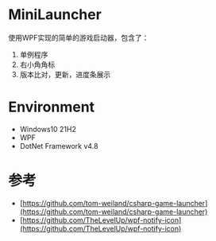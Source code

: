 # MiniLauncher
使用WPF实现的简单的游戏启动器，包含了：
1. 单例程序
2. 右小角角标
3. 版本比对，更新，进度条展示

# Environment
- Windows10 21H2
- WPF
- DotNet Framework v4.8

# 参考
- [https://github.com/tom-weiland/csharp-game-launcher](https://github.com/tom-weiland/csharp-game-launcher)
- [https://github.com/TheLevelUp/wpf-notify-icon](https://github.com/TheLevelUp/wpf-notify-icon)